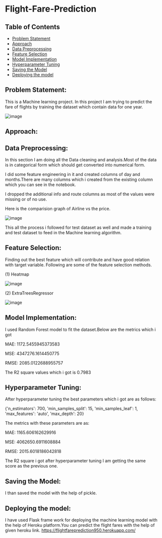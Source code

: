# Flight-Fare-Prediction
## Table of Contents
* [Problem Statement](#Problem-Statement)
* [Approach](#Approach)
 * [Data Preprocessing](#Data-Preprocessing)
 * [Feature Selection](#Feature-Selection)
 * [Model Implementation](#Model-Implementation)
 * [Hyperparameter Tuning](#Hyperparameter-Tuning)
 * [Saving the Model](#Saving-the-Model)
 * [Deploying the model](#Deploying-the-model)







## Problem Statement:
This is a Machine learning project. In this project I am trying to predict the fare of flights by training the dataset which contain data for one year. 

![image](https://user-images.githubusercontent.com/55452866/103452026-19495e00-4cf1-11eb-81c6-8edfe881c110.png)



## Approach:

## Data Preprocessing:
In this section I am doing all the Data cleaning and analysis.Most of the data is in categorical form which should get converted into numerical form. 

I did some feature engineering in it and created columns of day and months.There are many columns which i created from the existing column which you can see in the notebook.

I dropped the additional info and route columns as most of the values were missing or of no use.

Here is the comparision graph of Airline vs the price.

![image](https://user-images.githubusercontent.com/55452866/103451742-98d52e00-4ced-11eb-92d6-da3f0da4088d.png)

This all the process i followed for test dataset as well and made a training and test dataset to feed in the Machine learning algorithm.

## Feature Selection:

Finding out the best feature which will contribute and have good relation with target variable. Following are some of the feature selection methods.

(1) Heatmap

![image](https://user-images.githubusercontent.com/55452866/103451807-5eb85c00-4cee-11eb-9135-671e86b24491.png)

(2) ExtraTreesRegressor

![image](https://user-images.githubusercontent.com/55452866/103451823-97583580-4cee-11eb-8942-c41911852280.png)

## Model Implementation:

I used Random Forest model to fit the dataset.Below are the metrics which i got

MAE: 1172.5455945373583

MSE: 4347276.1614450775

RMSE: 2085.0122688955757

The R2 square values which i got is 0.7983

## Hyperparameter Tuning:
After hyperparameter tuning the best parameters which i got are as follows:

{'n_estimators': 700,
 'min_samples_split': 15,
 'min_samples_leaf': 1,
 'max_features': 'auto',
 'max_depth': 20}
 
 The metrics with these parameters are as:
 
 MAE: 1165.606162629916
 
MSE: 4062650.6911608884

RMSE: 2015.6018186042818

The R2 square i got after hyperparameter tuning I am getting the same score as the previous one.

## Saving the Model:
I than saved the model with the help of pickle.

## Deploying the model:
I have used Flask frame work for deploying the machine learning model with the help of Heroku platform.You can predict the flight fares with the help of given heroku link.
https://flightfareprediction950.herokuapp.com/



                    
                   



